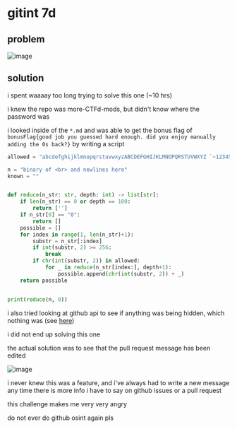 # gitint 7d

## problem

![image](https://github.com/quasar098/ctf-writeups/assets/70716985/b54cba54-52ba-4889-8981-e301edf8869f)

## solution

i spent waaaay too long trying to solve this one (~10 hrs)

i knew the repo was more-CTFd-mods, but didn't know where the password was

i looked inside of the `*.md` and was able to get the bonus flag of `bonusFlag{good job you guessed hard enough. did you enjoy manually adding the 0s back?}` by writing a script

```py
allowed = "abcdefghijklmnopqrstuvwxyzABCDEFGHIJKLMNOPQRSTUVWXYZ `~1234567890!@#$%^&*()-=_+[]{};':\",./?\\|"

n = "binary of <br> and newlines here"
known = ""


def reduce(n_str: str, depth: int) -> list[str]:
    if len(n_str) == 0 or depth == 100:
        return ['']
    if n_str[0] == "0":
        return []
    possible = []
    for index in range(1, len(n_str)+1):
        substr = n_str[:index]
        if int(substr, 2) >= 256:
            break
        if chr(int(substr, 2)) in allowed:
            for _ in reduce(n_str[index:], depth+1):
                possible.append(chr(int(substr, 2)) + _)
    return possible


print(reduce(n, 0))
```

i also tried looking at github api to see if anything was being hidden, which nothing was (see [here](https://api.github.com/repos/les-amateurs/more-CTFd-mods/pulls/2))

i did not end up solving this one

the actual solution was to see that the pull request message has been edited

![image](https://github.com/quasar098/ctf-writeups/assets/70716985/c25db516-5518-4b77-b103-d4b2661b5b12)

i never knew this was a feature, and i've always had to write a new message any time there is more info i have to say on github issues or a pull request

this challenge makes me very very angry

do not ever do github osint again pls

